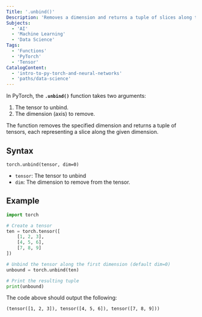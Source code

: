 ```yaml
---
Title: '.unbind()'
Description: 'Removes a dimension and returns a tuple of slices along the given dimension' 
Subjects:
  - 'AI'
  - 'Machine Learning'
  - 'Data Science'
Tags:
  - 'Functions'
  - 'PyTorch'
  - 'Tensor'
CatalogContent: 
  - 'intro-to-py-torch-and-neural-networks'
  - 'paths/data-science'
---
```


In PyTorch, the **`.unbind()`** function takes two arguments:

1. The tensor to unbind.
2. The dimension (axis) to remove.

The function removes the specified dimension and returns a tuple of tensors, each representing a slice along the given dimension.

## Syntax

```pseudo
torch.unbind(tensor, dim=0)
```

- `tensor`: The tensor to unbind
- `dim`: The dimension to remove from the tensor.

## Example

```py
import torch

# Create a tensor
ten = torch.tensor([
    [1, 2, 3],
    [4, 5, 6],
    [7, 8, 9]
])

# Unbind the tensor along the first dimension (default dim=0)
unbound = torch.unbind(ten)

# Print the resulting tuple
print(unbound)
```

The code above should output the following:

```shell
(tensor([1, 2, 3]), tensor([4, 5, 6]), tensor([7, 8, 9]))
```
